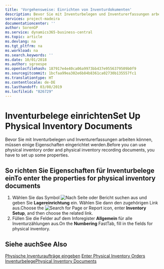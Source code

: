 ```yaml
---
title: 'Vorgehensweise: Einrichten von Inventurdokumenten'
description: Bevor Sie mit Inventurbelegen und Inventurerfassungen arbeiten können, müssen einige Eigenschaften eingerichtet werden.
services: project-madeira
documentationcenter: ''
author: SorenGP
ms.service: dynamics365-business-central
ms.topic: article
ms.devlang: na
ms.tgt_pltfrm: na
ms.workload: na
ms.search.keywords: ''
ms.date: 10/01/2018
ms.author: sgroespe
ms.openlocfilehash: 187917e4e40ca06a9973bb437e9556379509b0f9
ms.sourcegitcommit: 1bcfaa99ea302e6b84b8361ca02730b135557fc1
ms.translationtype: HT
ms.contentlocale: de-DE
ms.lasthandoff: 03/08/2019
ms.locfileid: "826729"
---
```

# <a name="set-up-physical-inventory-documents"></a><span data-ttu-id="b7174-103">Inventurbelege einrichten</span><span class="sxs-lookup"><span data-stu-id="b7174-103">Set Up Physical Inventory Documents</span></span>
<span data-ttu-id="b7174-104">Bevor Sie mit Inventurbelegen und Inventurerfassungen arbeiten können, müssen einige Eigenschaften eingerichtet werden.</span><span class="sxs-lookup"><span data-stu-id="b7174-104">Before you can use physical inventory order and physical inventory recording documents, you have to set up some properties.</span></span>  

## <a name="to-enter-the-properties-for-physical-inventory-documents"></a><span data-ttu-id="b7174-105">So richten Sie Eigenschaften für Inventurbelege ein</span><span class="sxs-lookup"><span data-stu-id="b7174-105">To enter the properties for physical inventory documents</span></span>  

1.  <span data-ttu-id="b7174-106">Wählen Sie das Symbol ![Nach Seite oder Bericht suchen](../../media/ui-search/search_small.png "Nach Seite oder Bericht suchen") aus und geben Sie **Lagereinrichtung** ein. Wählen Sie dann den zugehörigen Link aus.</span><span class="sxs-lookup"><span data-stu-id="b7174-106">Choose the ![Search for Page or Report](../../media/ui-search/search_small.png "Search for Page or Report icon") icon, enter **Inventory Setup**, and then choose the related link.</span></span>  
2.  <span data-ttu-id="b7174-107">Füllen Sie die Felder auf dem Inforegister **Allgemein** für alle Inventurzählungen aus.</span><span class="sxs-lookup"><span data-stu-id="b7174-107">On the **Numbering** FastTab, fill in the fields for physical inventory.</span></span>  

## <a name="see-also"></a><span data-ttu-id="b7174-108">Siehe auch</span><span class="sxs-lookup"><span data-stu-id="b7174-108">See Also</span></span>  
 <span data-ttu-id="b7174-109">[Physische Inventuraufträge eingeben](how-to-enter-physical-inventory-orders.md) </span><span class="sxs-lookup"><span data-stu-id="b7174-109">[Enter Physical Inventory Orders](how-to-enter-physical-inventory-orders.md) </span></span>  
 [<span data-ttu-id="b7174-110">Inventurbelege</span><span class="sxs-lookup"><span data-stu-id="b7174-110">Physical Inventory Documents</span></span>](physical-inventory-documents.md)

